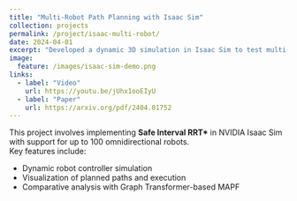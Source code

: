 ```yaml
---
title: "Multi-Robot Path Planning with Isaac Sim"
collection: projects
permalink: /project/isaac-multi-robot/
date: 2024-04-01
excerpt: "Developed a dynamic 3D simulation in Isaac Sim to test multi-robot scalability and collision-free path planning."
image:
  feature: /images/isaac-sim-demo.png
links:
  - label: "Video"
    url: https://youtu.be/jUhx1ooEIyU
  - label: "Paper"
    url: https://arxiv.org/pdf/2404.01752
---
```


This project involves implementing **Safe Interval RRT\*** in NVIDIA Isaac Sim with support for up to 100 omnidirectional robots.  
Key features include:
- Dynamic robot controller simulation
- Visualization of planned paths and execution
- Comparative analysis with Graph Transformer-based MAPF